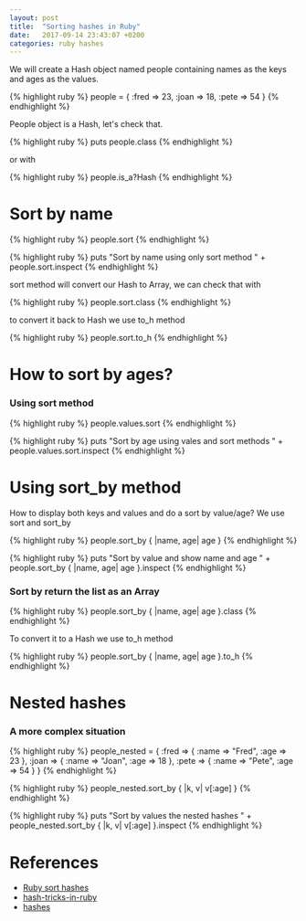 ```yaml
---
layout: post
title:  "Sorting hashes in Ruby"
date:   2017-09-14 23:43:07 +0200
categories: ruby hashes
---
```


We will create a Hash object named people containing names as the keys and ages
as the values.

{% highlight ruby %}
people = {
  :fred => 23,
  :joan => 18,
  :pete => 54
}
{% endhighlight %}

People object is a Hash, let's check that.

{% highlight ruby %}
puts people.class
{% endhighlight %}

or with

{% highlight ruby %}
people.is_a?Hash
{% endhighlight %}


# Sort by name

{% highlight ruby %}
people.sort
{% endhighlight %}

{% highlight ruby %}
puts "Sort by name using only sort method " + people.sort.inspect
{% endhighlight %}

sort method will convert our Hash to Array, we can check that with

{% highlight ruby %}
people.sort.class
{% endhighlight %}

to convert it back to Hash we use to_h method

{% highlight ruby %}
people.sort.to_h
{% endhighlight %}


# How to sort by ages?

### Using sort method

{% highlight ruby %}
people.values.sort
{% endhighlight %}

{% highlight ruby %}
puts "Sort by age using vales and sort methods " + people.values.sort.inspect
{% endhighlight %}


# Using sort_by method

How to display both keys and values and do a sort by value/age?
We use sort and sort_by

{% highlight ruby %}
people.sort_by { |name, age| age }
{% endhighlight %}


{% highlight ruby %}
puts "Sort by value and show name and age " + people.sort_by { |name, age| age }.inspect
{% endhighlight %}


### Sort by return the list as an Array

{% highlight ruby %}
people.sort_by { |name, age| age }.class
{% endhighlight %}

To convert it to a Hash we use to_h method

{% highlight ruby %}
people.sort_by { |name, age| age }.to_h
{% endhighlight %}


# Nested hashes
### A more complex situation

{% highlight ruby %}
people_nested = {
  :fred => { :name => "Fred", :age => 23 },
  :joan => { :name => "Joan", :age => 18 },
  :pete => { :name => "Pete", :age => 54 }
}
{% endhighlight %}


{% highlight ruby %}
people_nested.sort_by { |k, v| v[:age] }
{% endhighlight %}


{% highlight ruby %}
puts "Sort by values the nested hashes " + people_nested.sort_by { |k, v| v[:age] }.inspect
{% endhighlight %}


# References

* [Ruby sort hashes][ruby-sort-hash]
* [hash-tricks-in-ruby][hash-tricks-in-ruby]
* [hashes][hashes]



[ruby-sort-hash]: http://www.rubyinside.com/how-to/ruby-sort-hash
[hash-tricks-in-ruby]: http://thirtysixthspan.com/posts/hash-tricks-in-ruby
[hashes]: https://launchschool.com/books/ruby/read/hashes
